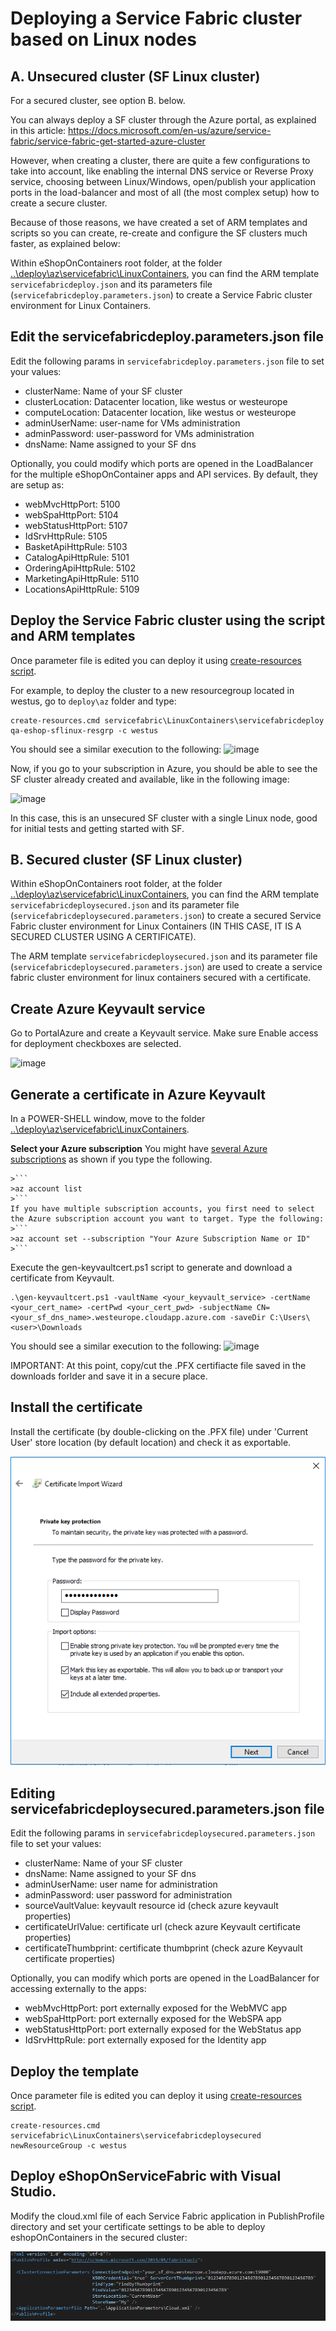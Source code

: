 # Deploying a Service Fabric cluster based on Linux nodes

## A. Unsecured cluster (SF Linux cluster)
For a secured cluster, see option B. below.

You can always deploy a SF cluster through the Azure portal, as explained in this article: https://docs.microsoft.com/en-us/azure/service-fabric/service-fabric-get-started-azure-cluster

However, when creating a cluster, there are quite a few configurations to take into account, like enabling the internal DNS service or Reverse Proxy service, choosing between Linux/Windows, open/publish your application ports in the load-balancer and most of all (the most complex setup) how to create a secure cluster.

Because of those reasons, we have created a set of ARM templates and scripts so you can create, re-create and configure the SF clusters much faster, as explained below: 

Within eShopOnContainers root folder, at the folder [..\deploy\az\servicefabric\LinuxContainers](https://github.com/dotnet-architecture/eShopOnContainers/tree/dev/deploy/az/servicefabric/LinuxContainers), you can find the ARM template `servicefabricdeploy.json` and its parameters file (`servicefabricdeploy.parameters.json`) to create a Service Fabric cluster environment for Linux Containers.

## Edit the servicefabricdeploy.parameters.json file

Edit the following params in `servicefabricdeploy.parameters.json` file to set your values:

- clusterName: Name of your SF cluster
- clusterLocation: Datacenter location, like westus or westeurope
- computeLocation: Datacenter location, like westus or westeurope
- adminUserName: user-name for VMs administration
- adminPassword: user-password for VMs administration
- dnsName: Name assigned to your SF dns

Optionally, you could modify which ports are opened in the LoadBalancer for the multiple eShopOnContainer apps and API services.
By default, they are setup as:
- webMvcHttpPort:       5100
- webSpaHttpPort:       5104
- webStatusHttpPort:    5107
- IdSrvHttpRule:        5105
- BasketApiHttpRule:    5103
- CatalogApiHttpRule:   5101
- OrderingApiHttpRule:  5102
- MarketingApiHttpRule: 5110
- LocationsApiHttpRule: 5109

## Deploy the Service Fabric cluster using the script and ARM templates

Once parameter file is edited you can deploy it using [create-resources script](../readme.md).

For example, to deploy the cluster to a new resourcegroup located in westus, go to `deploy\az` folder and type:

```
create-resources.cmd servicefabric\LinuxContainers\servicefabricdeploy qa-eshop-sflinux-resgrp -c westus
```

You should see a similar execution to the following:
![image](https://user-images.githubusercontent.com/1712635/31638180-15da9f84-b287-11e7-9d4e-604f33690198.png)

Now, if you go to your subscription in Azure, you should be able to see the SF cluster already created and available, like in the following image:

![image](https://user-images.githubusercontent.com/1712635/31638398-3fc08ad8-b288-11e7-879b-fc4df0daad2b.png)

In this case, this is an unsecured SF cluster with a single Linux node, good for initial tests and getting started with SF.

## B. Secured cluster (SF Linux cluster)

Within eShopOnContainers root folder, at the folder [..\deploy\az\servicefabric\LinuxContainers](https://github.com/dotnet-architecture/eShopOnContainers/tree/dev/deploy/az/servicefabric/LinuxContainers), you can find the ARM template `servicefabricdeploysecured.json` and its parameter file (`servicefabricdeploysecured.parameters.json`) to create a secured Service Fabric cluster environment for Linux Containers (IN THIS CASE, IT IS A SECURED CLUSTER USING A CERTIFICATE).

The ARM template `servicefabricdeploysecured.json` and its parameter file (`servicefabricdeploysecured.parameters.json`) are used to create a service fabric cluster environment for linux containers secured with a certificate.

## Create Azure Keyvault service
Go to PortalAzure and create a Keyvault service. Make sure Enable access for deployment checkboxes are selected.

![image](https://user-images.githubusercontent.com/1712635/31638848-9b266530-b28a-11e7-953b-1e3ec1a54f77.png)

## Generate a certificate in Azure Keyvault
In a POWER-SHELL window, move to the folder [..\deploy\az\servicefabric\LinuxContainers](https://github.com/dotnet-architecture/eShopOnContainers/tree/dev/deploy/az/servicefabric/LinuxContainers).

**Select your Azure subscription** You might have [several Azure subscriptions](https://docs.microsoft.com/en-us/cli/azure/account#set) as shown if you type the following.

    >```
    >az account list
    >```
    If you have multiple subscription accounts, you first need to select the Azure subscription account you want to target. Type the following:
    >```
    >az account set --subscription "Your Azure Subscription Name or ID"
    >```

Execute the gen-keyvaultcert.ps1 script to generate and download a certificate from Keyvault.

```
.\gen-keyvaultcert.ps1 -vaultName <your_keyvault_service> -certName <your_cert_name> -certPwd <your_cert_pwd> -subjectName CN=<your_sf_dns_name>.westeurope.cloudapp.azure.com -saveDir C:\Users\<user>\Downloads

```

You should see a similar execution to the following:
![image](https://user-images.githubusercontent.com/1712635/31640172-93efcca0-b291-11e7-970e-5b5e6bf07042.png)

IMPORTANT: At this point, copy/cut the .PFX certifiacte file saved in the downloads forlder and save it in a secure place.

## Install the certificate
Install the certificate (by double-clicking on the .PFX file) under 'Current User' store location (by default location) and check it as exportable.

<img src="https://github.com/dotnet-architecture/eShopOnContainers/blob/dev/img/sf/install-cert.PNG">

## Editing servicefabricdeploysecured.parameters.json file

Edit the following params in `servicefabricdeploysecured.parameters.json` file to set your values:

- clusterName: Name of your SF cluster
- dnsName: Name assigned to your SF dns
- adminUserName: user name for administration
- adminPassword: user password for administration
- sourceVaultValue: keyvault resource id (check azure keyvault properties)
- certificateUrlValue: certificate url (check azure Keyvault certificate properties)
- certificateThumbprint: certificate thumbprint (check azure Keyvault certificate properties)

Optionally, you can modify which ports are opened in the LoadBalancer for accessing externally to the apps:

- webMvcHttpPort: port externally exposed for the WebMVC app
- webSpaHttpPort: port externally exposed for the WebSPA app
- webStatusHttpPort: port externally exposed for the WebStatus app
- IdSrvHttpRule: port externally exposed for the Identity app

## Deploy the template

Once parameter file is edited you can deploy it using [create-resources script](../readme.md).

```
create-resources.cmd servicefabric\LinuxContainers\servicefabricdeploysecured newResourceGroup -c westus
```
## Deploy eShopOnServiceFabric with Visual Studio.

Modify the cloud.xml file of each Service Fabric application in PublishProfile directory and set  your certificate settings to be able to deploy eshopOnContainers in the secured cluster:

<img src="../../../../img/sf/cloud_publishProfile.png">



